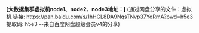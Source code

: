**[大数据集群虚拟机node1、node2、node3地址：]** (通过网盘分享的文件：虚拟机
链接: https://pan.baidu.com/s/1hHGL8DA9NqsTNvp37YoRmA?pwd=h5e3 提取码: h5e3 
--来自百度网盘超级会员v4的分享)
